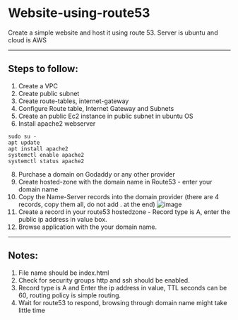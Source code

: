 # Website-using-route53
Create a simple website and host it using route 53. Server is ubuntu and cloud is AWS

---
Steps to follow:
---
1. Create a VPC
2. Create public subnet
3. Create route-tables, internet-gateway
4. Configure Route table, Internet Gateway and Subnets
5. Create an public Ec2 instance in public subnet in ubuntu OS
6. Install apache2 webserver
```
sudo su -
apt update
apt install apache2
systemctl enable apache2
systemctl status apache2
```
8. Purchase a domain on Godaddy or any other provider
9. Create hosted-zone with the domain name in Route53 - enter your domain name
10. Copy the Name-Server records into the domain provider (there are 4 records, copy them all, do not add . at the end)
![image](https://github.com/user-attachments/assets/b52e0086-6520-42f7-bebe-16c315c5ff1f)
11. Create a record in your route53 hostedzone - Record type is A, enter the public ip address in value box.
12. Browse application with the your domain name.

---
Notes:
---
1. File name should be index.html
2. Check for security groups http and ssh should be enabled.
3. Record type is A and Enter the ip address in value, TTL seconds can be 60, routing policy is simple routing.
4. Wait for route53 to respond, browsing through domain name might take little time
